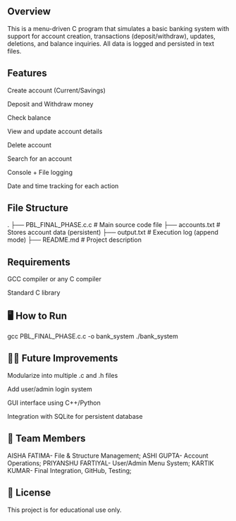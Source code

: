 
##  Overview

This is a menu-driven C program that simulates a basic banking system with support for account creation, transactions (deposit/withdraw), updates, deletions, and balance inquiries. All data is logged and persisted in text files.
## Features

Create account (Current/Savings)

Deposit and Withdraw money

Check balance

View and update account details

Delete account

Search for an account

Console + File logging

Date and time tracking for each action


## File Structure

.
├── PBL_FINAL_PHASE.c.c       # Main source code file
├── accounts.txt              # Stores account data (persistent)
├── output.txt                # Execution log (append mode)
├── README.md                 # Project description

##  Requirements

GCC compiler or any C compiler

Standard C library


## 🖥️ How to Run

gcc PBL_FINAL_PHASE.c.c -o bank_system
./bank_system

## 🧑‍💻 Future Improvements

Modularize into multiple .c and .h files

Add user/admin login system

GUI interface using C++/Python

Integration with SQLite for persistent database


## 👥 Team Members


AISHA FATIMA- 	File & Structure Management; 
ASHI GUPTA- 	Account Operations;
PRIYANSHU FARTIYAL-	User/Admin Menu System;
KARTIK KUMAR-	Final Integration, GitHub, Testing;


## 📄 License

This project is for educational use only.
